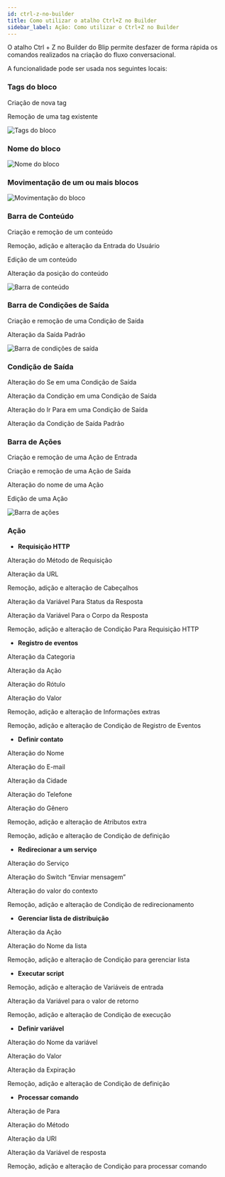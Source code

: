 ```yaml
---
id: ctrl-z-no-builder
title: Como utilizar o atalho Ctrl+Z no Builder 
sidebar_label: Ação: Como utilizar o Ctrl+Z no Builder
---
```


O atalho Ctrl + Z no Builder do Blip permite desfazer de forma rápida os comandos realizados na criação do fluxo conversacional.

A funcionalidade pode ser usada nos seguintes locais:

### Tags do bloco

Criação de nova tag

Remoção de uma tag existente

![Tags do bloco](img/builder/ctrl-z-tags-do-bloco.gif)

### Nome do bloco

![Nome do bloco](img/builder/crtl-z-nome-do-bloco.gif)

### Movimentação de um ou mais blocos

![Movimentação do bloco](img/builder/movimentacoes-do-bloco.gif)

### Barra de Conteúdo
Criação e remoção de um conteúdo

Remoção, adição e alteração da Entrada do Usuário

Edição de um conteúdo

Alteração da posição do conteúdo

![Barra de conteúdo](img/builder/barra-de-conteudo.gif)

### Barra de Condições de Saída
Criação e remoção de uma Condição de Saída

Alteração da Saída Padrão

![Barra de condições de saída](img/builder/barra-de-condicoes-de-saida.gif)

### Condição de Saída
Alteração do Se em uma Condição de Saída

Alteração da Condição em uma Condição de Saída

Alteração do Ir Para em uma Condição de Saída

Alteração da Condição de Saída Padrão

### Barra de Ações
Criação e remoção de uma Ação de Entrada

Criação e remoção de uma Ação de Saída

Alteração do nome de uma Ação

Edição de uma Ação

![Barra de ações](img/builder/barra-de-acoes.gif)

### Ação

- **Requisição HTTP**

Alteração do Método de Requisição

Alteração da URL

Remoção, adição e alteração de Cabeçalhos

Alteração da Variável Para Status da Resposta

Alteração da Variável Para o Corpo da Resposta

Remoção, adição e alteração de Condição Para Requisição HTTP

- **Registro de eventos**

Alteração da Categoria

Alteração da Ação

Alteração do Rótulo

Alteração do Valor

Remoção, adição e alteração de Informações extras

Remoção, adição e alteração de Condição de Registro de Eventos

- **Definir contato**

Alteração do Nome

Alteração do E-mail

Alteração da Cidade

Alteração do Telefone

Alteração do Gênero

Remoção, adição e alteração de Atributos extra

Remoção, adição e alteração de Condição de definição

- **Redirecionar a um serviço**

Alteração do Serviço

Alteração do Switch “Enviar mensagem”

Alteração do valor do contexto

Remoção, adição e alteração de Condição de redirecionamento

- **Gerenciar lista de distribuição**

Alteração da Ação

Alteração do Nome da lista

Remoção, adição e alteração de Condição para gerenciar lista

- **Executar script**

Remoção, adição e alteração de Variáveis de entrada

Alteração da Variável para o valor de retorno

Remoção, adição e alteração de Condição de execução

- **Definir variável**

Alteração do Nome da variável

Alteração do Valor

Alteração da Expiração

Remoção, adição e alteração de Condição de definição

- **Processar comando**

Alteração de Para

Alteração do Método

Alteração da URI

Alteração da Variável de resposta

Remoção, adição e alteração de Condição para processar comando
